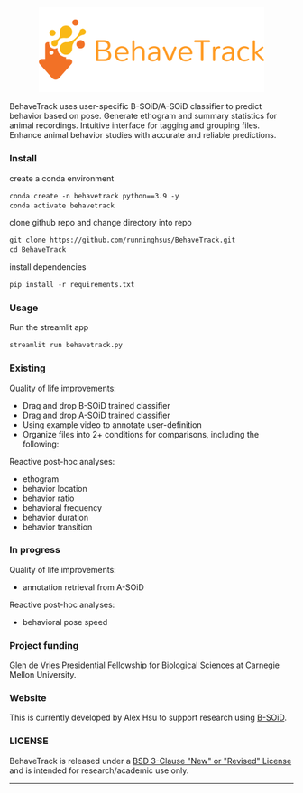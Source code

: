 [//]: # (# BehaveTrack)
<p align="center">
<img src="./images/banner.png" width="400">
</p>
BehaveTrack uses user-specific B-SOiD/A-SOiD classifier to predict behavior based on pose. 
Generate ethogram and summary statistics for animal recordings. 
Intuitive interface for tagging and grouping files. 
Enhance animal behavior studies with accurate and reliable predictions.


### Install
create a conda environment
```markdown
conda create -n behavetrack python==3.9 -y 
conda activate behavetrack
```
clone github repo and change directory into repo
```markdown
git clone https://github.com/runninghsus/BehaveTrack.git
cd BehaveTrack
```
install dependencies
```markdown
pip install -r requirements.txt
```


### Usage
Run the streamlit app
```markdown
streamlit run behavetrack.py
```

### Existing

Quality of life improvements: 
* Drag and drop B-SOiD trained classifier
* Drag and drop A-SOiD trained classifier
* Using example video to annotate user-definition 
* Organize files into 2+ conditions for comparisons, including the following:

Reactive post-hoc analyses:
* ethogram
* behavior location
* behavior ratio
* behavioral frequency
* behavior duration
* behavior transition


### In progress
Quality of life improvements: 
* annotation retrieval from A-SOiD

Reactive post-hoc analyses: 
* behavioral pose speed


### Project funding
Glen de Vries Presidential Fellowship for Biological Sciences at Carnegie Mellon University.


### Website
This is currently developed by Alex Hsu to support research using [B-SOiD](https://bsoid.org/).


### LICENSE
BehaveTrack is released under a 
[BSD 3-Clause "New" or "Revised" License](https://github.com/runninghsus/BehaveTrack/blob/main/LICENSE) 
and is intended for research/academic use only.

---